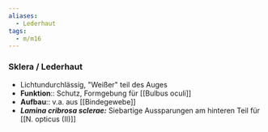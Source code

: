 ```yaml
---
aliases:
  - Lederhaut
tags:
  - m/m16
---
```

### Sklera / Lederhaut
- Lichtundurchlässig, "Weißer" teil des Auges
- **Funktion**:: Schutz, Formgebung für [[Bulbus oculi]]
- **Aufbau**:: v.a. aus [[Bindegewebe]]
- ***Lamina cribrosa sclerae:*** Siebartige Aussparungen am hinteren Teil für [[N. opticus (II)]]